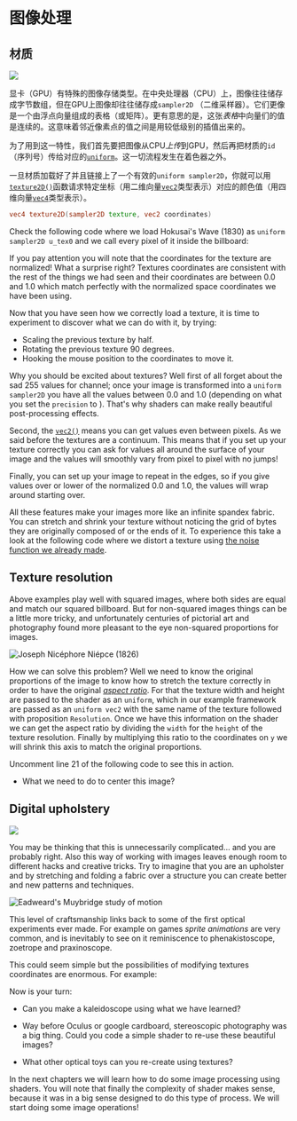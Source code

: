 # 图像处理

## 材质

![](01.jpg)

显卡（GPU）有特殊的图像存储类型。在中央处理器（CPU）上，图像往往储存成字节数组，但在GPU上图像却往往储存成```sampler2D``` （二维采样器）。它们更像是一个由浮点向量组成的表格（或矩阵）。更有意思的是，这张*表格*中向量们的值是连续的。这意味着邻近像素点的值之间是用较低级别的插值出来的。

为了用到这一特性，我们首先要把图像从CPU*上传*到GPU，然后再把材质的```id```（序列号）传给对应的[```uniform```](../05)。这一切流程发生在着色器之外。

一旦材质加载好了并且链接上了一个有效的```uniform sampler2D```，你就可以用[```texture2D()```](index.html#texture2D.md)函数请求特定坐标（用二维向量[```vec2```](index.html#vec2.md)类型表示）对应的颜色值（用四维向量[```vec4```](index.html#vec4.md)类型表示）。

```glsl
vec4 texture2D(sampler2D texture, vec2 coordinates)  
```

Check the following code where we load Hokusai's Wave (1830) as ```uniform sampler2D u_tex0``` and we call every pixel of it inside the billboard:

<div class="codeAndCanvas" data="texture.frag" data-textures="hokusai.jpg"></div>

If you pay attention you will note that the coordinates for the texture are normalized! What a surprise right? Textures coordinates are consistent with the rest of the things we had seen and their coordinates are between 0.0 and 1.0 which match perfectly with the normalized space coordinates we have been using.

Now that you have seen how we correctly load a texture, it is time to experiment to discover what we can do with it, by trying:

* Scaling the previous texture by half.
* Rotating the previous texture 90 degrees.
* Hooking the mouse position to the coordinates to move it.

Why you should be excited about textures? Well first of all forget about the sad 255 values for channel; once your image is transformed into a ```uniform sampler2D``` you have all the values between 0.0 and 1.0 (depending on what you set the ```precision``` to ). That's why shaders can make really beautiful post-processing effects.

Second, the [```vec2()```](index.html#vec2.md) means you can get values even between pixels. As we said before the textures are a continuum. This means that if you set up your texture correctly you can ask for values all around the surface of your image and the values will smoothly vary from pixel to pixel with no jumps!

Finally, you can set up your image to repeat in the edges, so if you give values over or lower of the normalized 0.0 and 1.0, the values will wrap around starting over.

All these features make your images more like an infinite spandex fabric. You can stretch and shrink your texture without noticing the grid of bytes they are originally composed of or the ends of it. To experience this take a look at the following code where we distort a texture using [the noise function we already made](../11/).

<div class="codeAndCanvas" data="texture-noise.frag" data-textures="hokusai.jpg"></div>

## Texture resolution

Above examples play well with squared images, where both sides are equal and match our squared billboard. But for non-squared images things can be a little more tricky, and unfortunately centuries of pictorial art and photography found more pleasant to the eye non-squared proportions for images.

![Joseph Nicéphore Niépce (1826)](nicephore.jpg)

How we can solve this problem? Well we need to know the original proportions of the image to know how to stretch the texture correctly in order to have the original [*aspect ratio*](http://en.wikipedia.org/wiki/Aspect_ratio). For that the texture width and height are passed to the shader as an ```uniform```, which in our example framework are passed as an ```uniform vec2``` with the same name of the texture followed with proposition ```Resolution```. Once we have this information on the shader we can get the aspect ratio by dividing the ```width``` for the ```height``` of the texture resolution. Finally by multiplying this ratio to the coordinates on ```y``` we will shrink this axis to match the original proportions.

Uncomment line 21 of the following code to see this in action.

<div class="codeAndCanvas" data="texture-resolution.frag" data-textures="nicephore.jpg"></div>

* What we need to do to center this image?

## Digital upholstery

![](03.jpg)

You may be thinking that this is unnecessarily complicated... and you are probably right. Also this way of working with images leaves enough room to different hacks and creative tricks. Try to imagine that you are an upholster and by stretching and folding a fabric over a structure you can create better and new patterns and techniques.

![Eadweard's Muybridge study of motion](muybridge.jpg)

This level of craftsmanship links back to some of the first optical experiments ever made. For example on games *sprite animations* are very common, and is inevitably to see on it reminiscence to phenakistoscope, zoetrope and praxinoscope.

This could seem simple but the possibilities of modifying textures coordinates are enormous. For example:

<div class="codeAndCanvas" data="texture-sprite.frag" data-textures="muybridge.jpg"></div>

Now is your turn:

* Can you make a kaleidoscope using what we have learned?

* Way before Oculus or google cardboard, stereoscopic photography was a big thing. Could you code a simple shader to re-use these beautiful images?

<a href=“../edit.php#10/ikeda-03.frag”><canvas id=“custom” class=“canvas” data-fragment-url=“ikeda-03.frag”  width=“520px” height=“200px”></canvas></a>


* What other optical toys can you re-create using textures?

In the next chapters we will learn how to do some image processing using shaders. You will note that finally the complexity of shader makes sense, because it was in a big sense designed to do this type of process. We will start doing some image operations!
